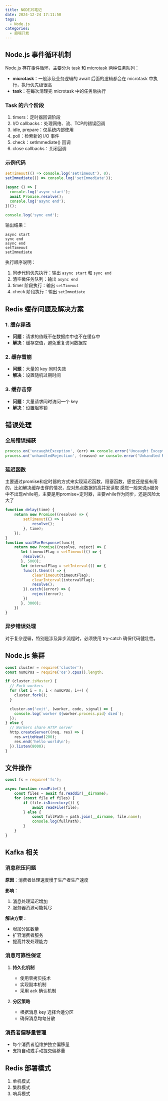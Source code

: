```yaml
---
title: NODEJS笔记
date: 2024-12-24 17:11:50
tags:
  - Node.js
categories:
  - 后端开发
---
```


## Node.js 事件循环机制

Node.js 存在事件循环，主要分为 task 和 microtask 两种任务队列：
- **microtask**：一般涉及业务逻辑的 await 后面的逻辑都会在 microtask 中执行，执行优先级很高
- **task**：在每次清理完 microtask 中的任务后执行

### Task 的六个阶段
1. timers：定时器回调阶段
2. I/O callbacks：处理网络、流、TCP的错误回调
3. idle, prepare：仅系统内部使用
4. poll：检索新的 I/O 事件
5. check：setImmediate() 回调
6. close callbacks：关闭回调

### 示例代码
```javascript
setTimeout(() => console.log('setTimeout'), 0);
setImmediate(() => console.log('setImmediate'));

(async () => {
  console.log('async start');
  await Promise.resolve();
  console.log('async end');
})();

console.log('sync end');
```

输出结果：
```
async start
sync end
async end
setTimeout  
setImmediate
```

执行顺序说明：
1. 同步代码优先执行：输出 `async start` 和 `sync end`
2. 清空微任务队列：输出 `async end`
3. timer 阶段执行：输出 `setTimeout`
4. check 阶段执行：输出 `setImmediate`

## Redis 缓存问题及解决方案

### 1. 缓存穿透
- **问题**：请求的值既不在数据库中也不在缓存中
- **解决**：缓存空值，避免重复访问数据库

### 2. 缓存雪崩
- **问题**：大量的 key 同时失效
- **解决**：设置随机过期时间

### 3. 缓存击穿
- **问题**：大量请求同时访问一个 key
- **解决**：设置阻塞锁

## 错误处理

### 全局错误捕获
```javascript
process.on('uncaughtException', (err) => console.error('Uncaught Exception:', err));
process.on('unhandledRejection', (reason) => console.error('Unhandled Rejection:', reason));
```

### 延迟函数
主要通过promise和定时器的方式来实现延迟函数，阻塞函数，感觉还是挺有用的，比如解决缓存击穿的情况，应对热点数据的高并发读取
感觉一般来说js服务中不出现while吧，主要是用promise+定时器，主要while作为同步，还是风险太大了
```javascript
function delay(time) {
    return new Promise((resolve) => {
        setTimeout(() => {
            resolve();
        }, time);
    });
}
function waitForResponse(func){
    return new Promise((resolve, reject) => {
       let timeoutFlag = setTimeout(() => {
        resolve();
       }, 5000);
       let intervalFlag = setInterval(() => {
        func().then(() => {
            clearTimeout(timeoutFlag);
            clearInterval(intervalFlag);
            resolve();
        }).catch((error) => {
            reject(error);
        })
       }, 3000);
    })
}

```
### 异步错误处理
对于复杂逻辑，特别是涉及异步流程时，必须使用 try-catch 确保代码健壮性。

## Node.js 集群

```javascript
const cluster = require('cluster');
const numCPUs = require('os').cpus().length;

if (cluster.isMaster) {
  // Fork workers
  for (let i = 0; i < numCPUs; i++) {
    cluster.fork();
  }

  cluster.on('exit', (worker, code, signal) => {
    console.log(`worker ${worker.process.pid} died`);
  });
} else {
  // Workers share HTTP server
  http.createServer((req, res) => {
    res.writeHead(200);
    res.end('hello world\n');
  }).listen(8000);
}
```

## 文件操作

```javascript
const fs = require('fs');

async function readFile() {
    const files = await fs.readdir(__dirname);
    for (const file of files) {
        if (file.isDirectory()) {
            await readFile(file);
        } else {
            const fullPath = path.join(__dirname, file.name);
            console.log(fullPath);
        }
    }
}
```

## Kafka 相关

### 消息积压问题
**原因**：消费者处理速度慢于生产者生产速度

**影响**：
1. 消息处理延迟增加
2. 服务器资源可能耗尽

**解决方案**：
- 增加分区数量
- 扩容消费者服务
- 提高并发处理能力

### 消息可靠性保证
1. **持久化机制**
   - 使用零拷贝技术
   - 实现副本机制
   - 采用 ack 确认机制

2. **分区策略**
   - 根据消息 key 选择合适分区
   - 确保消息均匀分散

### 消费者偏移量管理
- 每个消费者组维护独立偏移量
- 支持自动或手动提交偏移量

## Redis 部署模式

1. 单机模式
2. 集群模式
3. 哨兵模式